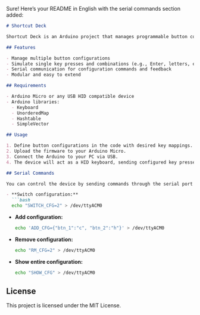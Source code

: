 Sure! Here’s your README in English with the serial commands section added:

````markdown
# Shortcut Deck

Shortcut Deck is an Arduino project that manages programmable button configurations, simulating keyboard key presses via USB HID. It is designed to create a customizable keypad with configurable key combinations.

## Features

- Manage multiple button configurations
- Simulate single key presses and combinations (e.g., Enter, letters, etc.)
- Serial communication for configuration commands and feedback
- Modular and easy to extend

## Requirements

- Arduino Micro or any USB HID compatible device
- Arduino libraries:
  - Keyboard
  - UnorderedMap
  - Hashtable
  - SimpleVector

## Usage

1. Define button configurations in the code with desired key mappings.
2. Upload the firmware to your Arduino Micro.
3. Connect the Arduino to your PC via USB.
4. The device will act as a HID keyboard, sending configured key presses when buttons are pressed.

## Serial Commands

You can control the device by sending commands through the serial port (e.g., `/dev/ttyACM0`):

- **Switch configuration:**
  ```bash
  echo "SWITCH_CFG=2" > /dev/ttyACM0
````

* **Add configuration:**

  ```bash
  echo 'ADD_CFG={"btn_1":"c", "btn_2":"h"}' > /dev/ttyACM0
  ```

* **Remove configuration:**

  ```bash
  echo "RM_CFG=2" > /dev/ttyACM0
  ```

* **Show entire configuration:**

  ```bash
  echo "SHOW_CFG" > /dev/ttyACM0
  ```


## License

This project is licensed under the MIT License.
